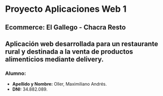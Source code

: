 # Proyecto Aplicaciones Web 1

## Ecommerce: El Gallego - Chacra Resto

**Aplicación web desarrollada para un restaurante rural y destinada a la venta de productos alimenticios mediante delivery.**
---
### Alumno:
- **Apellido y Nombre:** Oller, Maximiliano Andrés.
- **DNI:** 34.882.089.